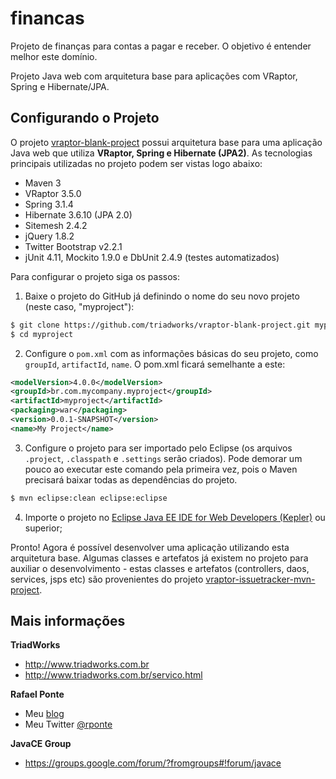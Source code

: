 financas
========

Projeto de finanças para contas a pagar e receber. O objetivo é entender melhor este domínio.

Projeto Java web com arquitetura base para aplicações com VRaptor, Spring e Hibernate/JPA.

Configurando o Projeto
-----------------------

O projeto [vraptor-blank-project](https://github.com/triadworks/vraptor-blank-project) possui arquitetura base para uma aplicação Java web que utiliza **VRaptor, Spring e Hibernate (JPA2)**. As tecnologias principais utilizadas no projeto podem ser vistas logo abaixo:

* Maven 3
* VRaptor 3.5.0
* Spring 3.1.4
* Hibernate 3.6.10 (JPA 2.0)
* Sitemesh 2.4.2
* jQuery 1.8.2
* Twitter Bootstrap v2.2.1
* jUnit 4.11, Mockito 1.9.0 e DbUnit 2.4.9 (testes automatizados)

Para configurar o projeto siga os passos:

1. Baixe o projeto do GitHub já definindo o nome do seu novo projeto (neste caso, "myproject"):
```BASH
$ git clone https://github.com/triadworks/vraptor-blank-project.git myproject
$ cd myproject
```

2. Configure o `pom.xml` com as informações básicas do seu projeto, como `groupId`, `artifactId`, `name`. O pom.xml ficará semelhante a este:
```XML
<modelVersion>4.0.0</modelVersion>
<groupId>br.com.mycompany.myproject</groupId>
<artifactId>myproject</artifactId>
<packaging>war</packaging>
<version>0.0.1-SNAPSHOT</version>
<name>My Project</name>
```

3. Configure o projeto para ser importado pelo Eclipse (os arquivos `.project`, `.classpath` e `.settings` serão criados). Pode demorar um pouco ao executar este comando pela primeira vez, pois o Maven precisará baixar todas as dependências do projeto.
```BASH
$ mvn eclipse:clean eclipse:eclipse
```

4. Importe o projeto no [Eclipse Java EE IDE for Web Developers (Kepler)](http://www.eclipse.org/downloads/) ou superior;

Pronto! Agora é possível desenvolver uma aplicação utilizando esta arquitetura base. Algumas classes e artefatos já existem no projeto para auxiliar o desenvolvimento - estas classes e artefatos (controllers, daos, services, jsps etc) são provenientes do projeto [vraptor-issuetracker-mvn-project](https://github.com/rponte/vraptor-issuetracker-mvn-project).

Mais informações
----------------

**TriadWorks**
- http://www.triadworks.com.br
- http://www.triadworks.com.br/servico.html

**Rafael Ponte**
- Meu [blog](http://www.rponte.com.br)
- Meu Twitter [@rponte](http://twitter.com/#!/rponte)

**JavaCE Group**
- https://groups.google.com/forum/?fromgroups#!forum/javace
